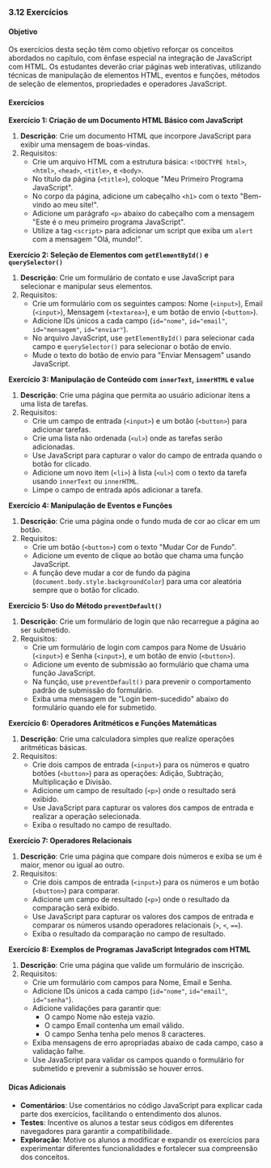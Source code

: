 ### 3.12 Exercícios

#### Objetivo

Os exercícios desta seção têm como objetivo reforçar os conceitos abordados no capítulo, com ênfase especial na integração de JavaScript com HTML. Os estudantes deverão criar páginas web interativas, utilizando técnicas de manipulação de elementos HTML, eventos e funções, métodos de seleção de elementos, propriedades e operadores JavaScript.

#### Exercícios

**Exercício 1: Criação de um Documento HTML Básico com JavaScript**

1. **Descrição**: Crie um documento HTML que incorpore JavaScript para exibir uma mensagem de boas-vindas.
2. Requisitos:
   - Crie um arquivo HTML com a estrutura básica: `<!DOCTYPE html>`, `<html>`, `<head>`, `<title>`, e `<body>`.
   - No título da página (`<title>`), coloque "Meu Primeiro Programa JavaScript".
   - No corpo da página, adicione um cabeçalho `<h1>` com o texto "Bem-vindo ao meu site!".
   - Adicione um parágrafo `<p>` abaixo do cabeçalho com a mensagem "Este é o meu primeiro programa JavaScript".
   - Utilize a tag `<script>` para adicionar um script que exiba um `alert` com a mensagem "Olá, mundo!".

**Exercício 2: Seleção de Elementos com `getElementById()` e `querySelector()`**

1. **Descrição**: Crie um formulário de contato e use JavaScript para selecionar e manipular seus elementos.
2. Requisitos:
   - Crie um formulário com os seguintes campos: Nome (`<input>`), Email (`<input>`), Mensagem (`<textarea>`), e um botão de envio (`<button>`).
   - Adicione IDs únicos a cada campo (`id="nome"`, `id="email"`, `id="mensagem"`, `id="enviar"`).
   - No arquivo JavaScript, use `getElementById()` para selecionar cada campo e `querySelector()` para selecionar o botão de envio.
   - Mude o texto do botão de envio para "Enviar Mensagem" usando JavaScript.

**Exercício 3: Manipulação de Conteúdo com `innerText`, `innerHTML` e `value`**

1. **Descrição**: Crie uma página que permita ao usuário adicionar itens a uma lista de tarefas.
2. Requisitos:
   - Crie um campo de entrada (`<input>`) e um botão (`<button>`) para adicionar tarefas.
   - Crie uma lista não ordenada (`<ul>`) onde as tarefas serão adicionadas.
   - Use JavaScript para capturar o valor do campo de entrada quando o botão for clicado.
   - Adicione um novo item (`<li>`) à lista (`<ul>`) com o texto da tarefa usando `innerText` ou `innerHTML`.
   - Limpe o campo de entrada após adicionar a tarefa.

**Exercício 4: Manipulação de Eventos e Funções**

1. **Descrição**: Crie uma página onde o fundo muda de cor ao clicar em um botão.
2. Requisitos:
   - Crie um botão (`<button>`) com o texto "Mudar Cor de Fundo".
   - Adicione um evento de clique ao botão que chama uma função JavaScript.
   - A função deve mudar a cor de fundo da página (`document.body.style.backgroundColor`) para uma cor aleatória sempre que o botão for clicado.

**Exercício 5: Uso do Método `preventDefault()`**

1. **Descrição**: Crie um formulário de login que não recarregue a página ao ser submetido.
2. Requisitos:
   - Crie um formulário de login com campos para Nome de Usuário (`<input>`) e Senha (`<input>`), e um botão de envio (`<button>`).
   - Adicione um evento de submissão ao formulário que chama uma função JavaScript.
   - Na função, use `preventDefault()` para prevenir o comportamento padrão de submissão do formulário.
   - Exiba uma mensagem de "Login bem-sucedido" abaixo do formulário quando ele for submetido.

**Exercício 6: Operadores Aritméticos e Funções Matemáticas**

1. **Descrição**: Crie uma calculadora simples que realize operações aritméticas básicas.
2. Requisitos:
   - Crie dois campos de entrada (`<input>`) para os números e quatro botões (`<button>`) para as operações: Adição, Subtração, Multiplicação e Divisão.
   - Adicione um campo de resultado (`<p>`) onde o resultado será exibido.
   - Use JavaScript para capturar os valores dos campos de entrada e realizar a operação selecionada.
   - Exiba o resultado no campo de resultado.

**Exercício 7: Operadores Relacionais**

1. **Descrição**: Crie uma página que compare dois números e exiba se um é maior, menor ou igual ao outro.
2. Requisitos:
   - Crie dois campos de entrada (`<input>`) para os números e um botão (`<button>`) para comparar.
   - Adicione um campo de resultado (`<p>`) onde o resultado da comparação será exibido.
   - Use JavaScript para capturar os valores dos campos de entrada e comparar os números usando operadores relacionais (`>`, `<`, `==`).
   - Exiba o resultado da comparação no campo de resultado.

**Exercício 8: Exemplos de Programas JavaScript Integrados com HTML**

1. **Descrição**: Crie uma página que valide um formulário de inscrição.
2. Requisitos:
   - Crie um formulário com campos para Nome, Email e Senha.
   - Adicione IDs únicos a cada campo (`id="nome"`, `id="email"`, `id="senha"`).
   - Adicione validações para garantir que:
     - O campo Nome não esteja vazio.
     - O campo Email contenha um email válido.
     - O campo Senha tenha pelo menos 8 caracteres.
   - Exiba mensagens de erro apropriadas abaixo de cada campo, caso a validação falhe.
   - Use JavaScript para validar os campos quando o formulário for submetido e prevenir a submissão se houver erros.

#### Dicas Adicionais

- **Comentários**: Use comentários no código JavaScript para explicar cada parte dos exercícios, facilitando o entendimento dos alunos.
- **Testes**: Incentive os alunos a testar seus códigos em diferentes navegadores para garantir a compatibilidade.
- **Exploração**: Motive os alunos a modificar e expandir os exercícios para experimentar diferentes funcionalidades e fortalecer sua compreensão dos conceitos.